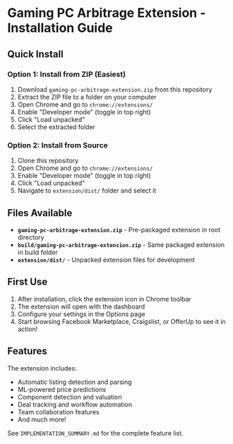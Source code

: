 # Gaming PC Arbitrage Extension - Installation Guide

## Quick Install

### Option 1: Install from ZIP (Easiest)
1. Download `gaming-pc-arbitrage-extension.zip` from this repository
2. Extract the ZIP file to a folder on your computer
3. Open Chrome and go to `chrome://extensions/`
4. Enable "Developer mode" (toggle in top right)
5. Click "Load unpacked"
6. Select the extracted folder

### Option 2: Install from Source
1. Clone this repository
2. Open Chrome and go to `chrome://extensions/`
3. Enable "Developer mode" (toggle in top right)
4. Click "Load unpacked"
5. Navigate to `extension/dist/` folder and select it

## Files Available

- **`gaming-pc-arbitrage-extension.zip`** - Pre-packaged extension in root directory
- **`build/gaming-pc-arbitrage-extension.zip`** - Same packaged extension in build folder
- **`extension/dist/`** - Unpacked extension files for development

## First Use

1. After installation, click the extension icon in Chrome toolbar
2. The extension will open with the dashboard
3. Configure your settings in the Options page
4. Start browsing Facebook Marketplace, Craigslist, or OfferUp to see it in action!

## Features

The extension includes:
- Automatic listing detection and parsing
- ML-powered price predictions
- Component detection and valuation
- Deal tracking and workflow automation
- Team collaboration features
- And much more!

See `IMPLEMENTATION_SUMMARY.md` for the complete feature list.